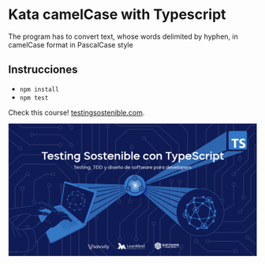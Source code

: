 # Kata camelCase with Typescript

The program has to convert text, whose words delimited by hyphen, in camelCase format in PascalCase style

## Instrucciones
* `npm install`
* `npm test`

Check this course! [testingsostenible.com](https://testingsostenible.com).

![Testing Sostenible con TypeScript](cover.png)
